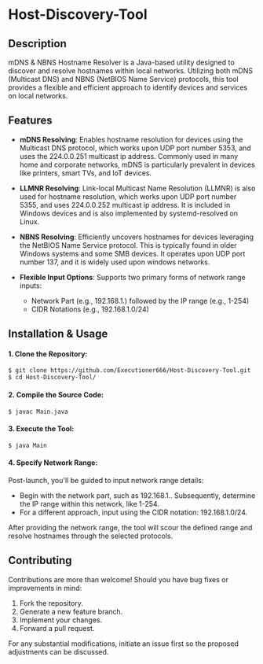 # Host-Discovery-Tool

## Description

mDNS & NBNS Hostname Resolver is a Java-based utility designed to discover and resolve hostnames within local networks. Utilizing both mDNS (Multicast DNS) and NBNS (NetBIOS Name Service) protocols, this tool provides a flexible and efficient approach to identify devices and services on local networks.

## Features
- **mDNS Resolving**: Enables hostname resolution for devices using the Multicast DNS protocol, which works upon UDP port number 5353, and uses the 224.0.0.251 multicast ip address.  Commonly used in many home and corporate networks, mDNS is particularly prevalent in devices like printers, smart TVs, and IoT devices.

- **LLMNR Resolving**: Link-local Multicast Name Resolution (LLMNR) is also used for hostname resolution, which works upon UDP port number 5355, and uses 224.0.0.252 multicast ip address. It is included in Windows devices and is also implemented by systemd-resolved on Linux.

- **NBNS Resolving**: Efficiently uncovers hostnames for devices leveraging the NetBIOS Name Service protocol. This is typically found in older Windows systems and some SMB devices. It operates upon UDP port number 137, and it is widely used upon windows networks.

- **Flexible Input Options**: Supports two primary forms of network range inputs:
    - Network Part (e.g., 192.168.1.) followed by the IP range (e.g., 1-254)
    - CIDR Notations (e.g., 192.168.1.0/24)
    
## Installation & Usage

#### 1. Clone the Repository:

```
$ git clone https://github.com/Executioner666/Host-Discovery-Tool.git
$ cd Host-Discovery-Tool/
```

#### 2. Compile the Source Code:

```
$ javac Main.java
```

#### 3. Execute the Tool:

```
$ java Main
```

#### 4. Specify Network Range:

Post-launch, you'll be guided to input network range details:

- Begin with the network part, such as 192.168.1.. Subsequently, determine the IP range within this network, like 1-254.
- For a different approach, input using the CIDR notation: 192.168.1.0/24.

After providing the network range, the tool will scour the defined range and resolve hostnames through the selected protocols.

## Contributing
Contributions are more than welcome! Should you have bug fixes or improvements in mind:

1. Fork the repository.
2. Generate a new feature branch.
3. Implement your changes.
4. Forward a pull request.

For any substantial modifications, initiate an issue first so the proposed adjustments can be discussed.
